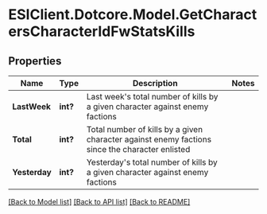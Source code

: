 # ESIClient.Dotcore.Model.GetCharactersCharacterIdFwStatsKills
## Properties

Name | Type | Description | Notes
------------ | ------------- | ------------- | -------------
**LastWeek** | **int?** | Last week&#39;s total number of kills by a given character against enemy factions | 
**Total** | **int?** | Total number of kills by a given character against enemy factions since the character enlisted | 
**Yesterday** | **int?** | Yesterday&#39;s total number of kills by a given character against enemy factions | 

[[Back to Model list]](../README.md#documentation-for-models) [[Back to API list]](../README.md#documentation-for-api-endpoints) [[Back to README]](../README.md)

